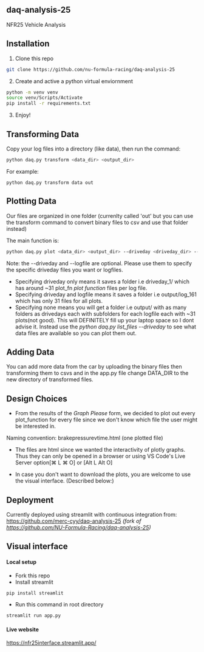 ## daq-analysis-25
NFR25 Vehicle Analysis 

## Installation

1. Clone this repo

```sh
git clone https://github.com/nu-formula-racing/daq-analysis-25
```

2. Create and active a python virtual enviornment

```sh
python -m venv venv
source venv/Scripts/Activate
pip install -r requirements.txt
```

3. Enjoy!

## Transforming Data
Copy your log files into a directory (like data), then run the command:
```sh
python daq.py transform <data_dir> <output_dir>
```
For example:
```
python daq.py transform data out
```

## Plotting Data
Our files are organized in one folder (currenlty called 'out' but you can use the transform command to convert binary files to csv and use that folder instead)

The main function is:
```sh
python daq.py plot <data_dir> <output_dir> --driveday <driveday_dir> --logfile <name_of_log_file>
```
Note: the --driveday and --logfile are optional. Please use them to specify the specific driveday files you want or logfiles.

- Specifying driveday only means it saves a folder i.e driveday_1/ which has around ~31 plot_fn *plot function* files per log file.
- Specifying driveday and logfile means it saves a folder i.e output/log_161 which has only 31 files for all plots.
- Specifying none means you will get a folder i.e output/ with as many folders as drivedays each with subfolders for each logfile each with ~31 plots(not good). This will DEFINITELY fill up your laptop space so I dont advise it. Instead use the *python daq.py list_files --driveday* to see what data files are available so you can plot them out.

## Adding Data
You can add more data from the car by uploading the binary files then transforming them to csvs and in the app.py file change DATA_DIR to the new directory of transformed files.

## Design Choices
- From the results of the *Graph Please* form, we decided to plot out every plot_function for every file since we don't know which file the user might be interested in.

Naming convention: brakepressurevtime.html (one plotted file)

- The files are html since we wanted the interactivity of plotly graphs. Thus they can only be opened in a browser or using VS Code's Live Server option[⌘ L ⌘ O] or [Alt L Alt O]

- In case you don't want to download the plots, you are welcome to use the visual interface. (Described below:)


## Deployment
Currently deployed using streamlit with continuous integration from:
 https://github.com/merc-cyy/daq-analysis-25 *(fork of https://github.com/NU-Formula-Racing/daq-analysis-25)*


## Visual interface 

#### Local setup
- Fork this repo
- Install streamlit 
```sh
pip install streamlit
```
- Run this command in root directory
```sh
streamlit run app.py
```

#### Live website
https://nfr25interface.streamlit.app/ 



   